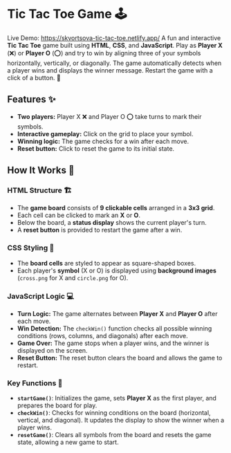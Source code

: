 # Tic Tac Toe Game 🕹️
Live Demo: https://skvortsova-tic-tac-toe.netlify.app/
A fun and interactive **Tic Tac Toe** game built using **HTML**, **CSS**, and **JavaScript**. Play as **Player X** (❌) or **Player O** (⭕) and try to win by aligning three of your symbols horizontally, vertically, or diagonally. The game automatically detects when a player wins and displays the winner message. Restart the game with a click of a button. 🔄

## Features ✨

- **Two players:** Player X ❌ and Player O ⭕ take turns to mark their symbols.
- **Interactive gameplay:** Click on the grid to place your symbol.
- **Winning logic:** The game checks for a win after each move.
- **Reset button:** Click to reset the game to its initial state.

## How It Works 🧠

### HTML Structure 🏗️
- The **game board** consists of **9 clickable cells** arranged in a **3x3 grid**.
- Each cell can be clicked to mark an **X** or **O**.
- Below the board, a **status display** shows the current player's turn.
- A **reset button** is provided to restart the game after a win.

### CSS Styling 🎨
- The **board cells** are styled to appear as square-shaped boxes.
- Each player's **symbol** (X or O) is displayed using **background images** (`cross.png` for X and `circle.png` for O).

### JavaScript Logic 💻

- **Turn Logic:** The game alternates between **Player X** and **Player O** after each move.
- **Win Detection:** The `checkWin()` function checks all possible winning conditions (rows, columns, and diagonals) after each move.
- **Game Over:** The game stops when a player wins, and the winner is displayed on the screen.
- **Reset Button:** The reset button clears the board and allows the game to restart.

### Key Functions 🔑

- **`startGame()`**: Initializes the game, sets **Player X** as the first player, and prepares the board for play.
- **`checkWin()`**: Checks for winning conditions on the board (horizontal, vertical, and diagonal). It updates the display to show the winner when a player wins.
- **`resetGame()`**: Clears all symbols from the board and resets the game state, allowing a new game to start.
